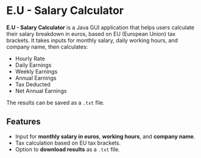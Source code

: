 # E.U - Salary Calculator

**E.U - Salary Calculator** is a Java GUI application that helps users calculate their salary breakdown in euros, based on EU (European Union) tax brackets. It takes inputs for monthly salary, daily working hours, and company name, then calculates:

- Hourly Rate
- Daily Earnings
- Weekly Earnings
- Annual Earnings
- Tax Deducted
- Net Annual Earnings

The results can be saved as a `.txt` file.

## Features

- Input for **monthly salary in euros**, **working hours**, and **company name**.
- Tax calculation based on EU tax brackets.
- Option to **download results** as a `.txt` file.
